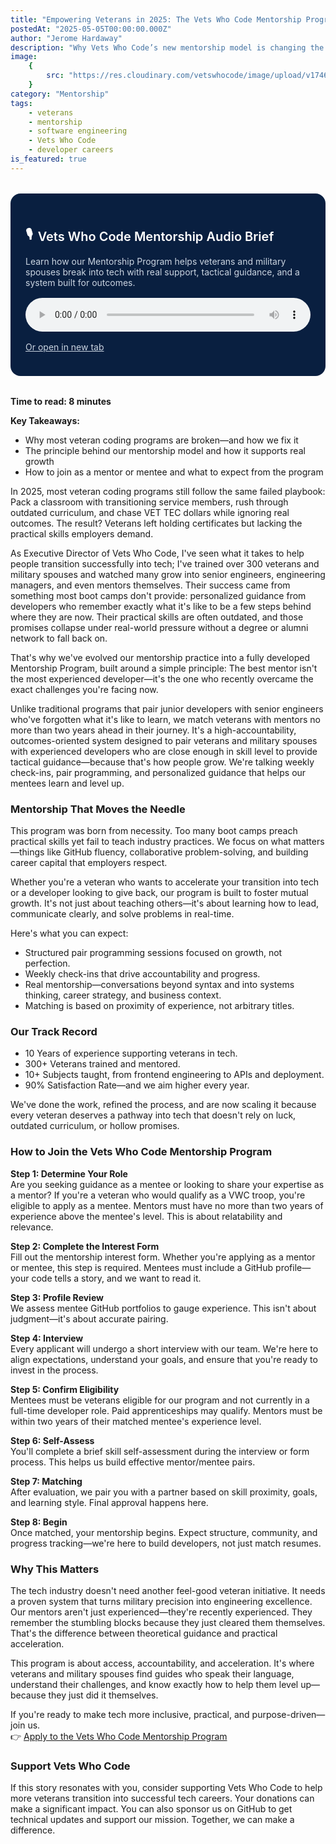 ```yaml
---
title: "Empowering Veterans in 2025: The Vets Who Code Mentorship Program"
postedAt: "2025-05-05T00:00:00.000Z"
author: "Jerome Hardaway"
description: "Why Vets Who Code’s new mentorship model is changing the game for veteran developers by focusing on tactical guidance from recently transitioned engineers."
image:
    {
        src: "https://res.cloudinary.com/vetswhocode/image/upload/v1746411634/vwc-mentorship-program_ywhqsa.jpg",
    }
category: "Mentorship"
tags:
    - veterans
    - mentorship
    - software engineering
    - Vets Who Code
    - developer careers
is_featured: true
---
```


<div style="background-color: #091f40; color: white; padding: 1.5rem; border-radius: 1rem; max-width: 600px; margin: 2rem auto;">
  <h2 style="font-size: 1.25rem; font-weight: 600; display: flex; align-items: center; margin-bottom: 0.5rem; color: white;">
    🎙️ <span style="margin-left: 0.5rem;">Vets Who Code Mentorship Audio Brief</span>
  </h2>
  <p style="font-size: 0.875rem; color: #cbd5e1; margin-bottom: 1rem;">
    Learn how our Mentorship Program helps veterans and military spouses break into tech with real support, tactical guidance, and a system built for outcomes.
  </p>
  <audio controls style="width: 100%; border-radius: 0.5rem;">
    <source src="https://res.cloudinary.com/vetswhocode/video/upload/v1746493982/empowering-veterans-in-2025-the-vets-who-code-mentorship-program_ihomfk.m4a" type="audio/mp4" />
    Your browser does not support the audio element.
  </audio>
  <p style="margin-top: 1rem; font-size: 0.875rem;">
    <a href="https://res.cloudinary.com/vetswhocode/video/upload/v1746493982/empowering-veterans-in-2025-the-vets-who-code-mentorship-program_ihomfk.m4a" target="_blank" rel="noopener noreferrer" style="text-decoration: underline; color: #cbd5e1;">
      Or open in new tab
    </a>
  </p>
</div>

<p><strong>Time to read: 8 minutes</strong></p>  
<p><strong>Key Takeaways:</strong></p>

<ul>
  <li>Why most veteran coding programs are broken—and how we fix it</li>
  <li>The principle behind our mentorship model and how it supports real growth</li>
  <li>How to join as a mentor or mentee and what to expect from the program</li>
</ul>

In 2025, most veteran coding programs still follow the same failed playbook: Pack a classroom with transitioning service members, rush through outdated curriculum, and chase VET TEC dollars while ignoring real outcomes. The result? Veterans left holding certificates but lacking the practical skills employers demand.

As Executive Director of Vets Who Code, I've seen what it takes to help people transition successfully into tech; I've trained over 300 veterans and military spouses and watched many grow into senior engineers, engineering managers, and even mentors themselves. Their success came from something most boot camps don't provide: personalized guidance from developers who remember exactly what it's like to be a few steps behind where they are now. Their practical skills are often outdated, and those promises collapse under real-world pressure without a degree or alumni network to fall back on.

That's why we've evolved our mentorship practice into a fully developed Mentorship Program, built around a simple principle: The best mentor isn't the most experienced developer—it's the one who recently overcame the exact challenges you're facing now.

Unlike traditional programs that pair junior developers with senior engineers who've forgotten what it's like to learn, we match veterans with mentors no more than two years ahead in their journey. It's a high-accountability, outcomes-oriented system designed to pair veterans and military spouses with experienced developers who are close enough in skill level to provide tactical guidance—because that's how people grow. We're talking weekly check-ins, pair programming, and personalized guidance that helps our mentees learn and level up.

### Mentorship That Moves the Needle

This program was born from necessity. Too many boot camps preach practical skills yet fail to teach industry practices. We focus on what matters—things like GitHub fluency, collaborative problem-solving, and building career capital that employers respect.

Whether you're a veteran who wants to accelerate your transition into tech or a developer looking to give back, our program is built to foster mutual growth. It's not just about teaching others—it's about learning how to lead, communicate clearly, and solve problems in real-time.

Here's what you can expect:

- Structured pair programming sessions focused on growth, not perfection.
- Weekly check-ins that drive accountability and progress.
- Real mentorship—conversations beyond syntax and into systems thinking, career strategy, and business context.
- Matching is based on proximity of experience, not arbitrary titles.

### Our Track Record

- 10 Years of experience supporting veterans in tech.
- 300+ Veterans trained and mentored.
- 10+ Subjects taught, from frontend engineering to APIs and deployment.
- 90% Satisfaction Rate—and we aim higher every year.

We've done the work, refined the process, and are now scaling it because every veteran deserves a pathway into tech that doesn't rely on luck, outdated curriculum, or hollow promises.

### How to Join the Vets Who Code Mentorship Program

**Step 1: Determine Your Role**  
Are you seeking guidance as a mentee or looking to share your expertise as a mentor? If you're a veteran who would qualify as a VWC troop, you're eligible to apply as a mentee. Mentors must have no more than two years of experience above the mentee's level. This is about relatability and relevance.

**Step 2: Complete the Interest Form**  
Fill out the mentorship interest form. Whether you're applying as a mentor or mentee, this step is required. Mentees must include a GitHub profile—your code tells a story, and we want to read it.

**Step 3: Profile Review**  
We assess mentee GitHub portfolios to gauge experience. This isn't about judgment—it's about accurate pairing.

**Step 4: Interview**  
Every applicant will undergo a short interview with our team. We're here to align expectations, understand your goals, and ensure that you're ready to invest in the process.

**Step 5: Confirm Eligibility**  
Mentees must be veterans eligible for our program and not currently in a full-time developer role. Paid apprenticeships may qualify. Mentors must be within two years of their matched mentee's experience level.

**Step 6: Self-Assess**  
You'll complete a brief skill self-assessment during the interview or form process. This helps us build effective mentor/mentee pairs.

**Step 7: Matching**  
After evaluation, we pair you with a partner based on skill proximity, goals, and learning style. Final approval happens here.

**Step 8: Begin**  
Once matched, your mentorship begins. Expect structure, community, and progress tracking—we're here to build developers, not just match resumes.

### Why This Matters

The tech industry doesn't need another feel-good veteran initiative. It needs a proven system that turns military precision into engineering excellence. Our mentors aren't just experienced—they're recently experienced. They remember the stumbling blocks because they just cleared them themselves. That's the difference between theoretical guidance and practical acceleration.

This program is about access, accountability, and acceleration. It's where veterans and military spouses find guides who speak their language, understand their challenges, and know exactly how to help them level up—because they just did it themselves.

If you're ready to make tech more inclusive, practical, and purpose-driven—join us.  
👉 [Apply to the Vets Who Code Mentorship Program](https://vetswhocode.com/mentor)

### Support Vets Who Code

If this story resonates with you, consider supporting Vets Who Code to help more veterans transition into successful tech careers. Your donations can make a significant impact. You can also sponsor us on GitHub to get technical updates and support our mission. Together, we can make a difference.
